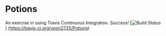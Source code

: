 Potions
=======

An exercise in using Travis Continuous Integration. Success!
[![Build Status](https://travis-ci-org/yoon2725/Potions.svg)] 
(https://travis-ci.org/yoon2725/Potions)
